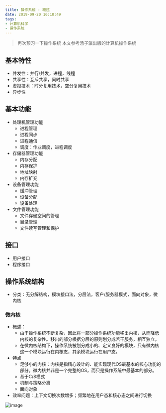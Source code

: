 ```yaml
---
title: 操作系统 - 概述
date: 2019-09-20 16:10:49
tags:
- 计算机科学
- 操作系统
---
```


> 再次预习一下操作系统
> 本文参考汤子瀛出版的计算机操作系统

<!-- more -->

## 基本特性

* 并发性：并行/并发，进程，线程
* 共享性：互斥共享，同时共享
* 虚拟技术：时分复用技术，空分复用技术
* 异步性

## 基本功能

* 处理机管理功能
  * 进程管理
  * 进程同步
  * 进程通信
  * 调度：作业调度，进程调度
* 存储器管理功能
  * 内存分配
  * 内存保护
  * 地址映射
  * 内存扩充
* 设备管理功能
  * 缓冲管理
  * 设备分配
  * 设备处理
* 文件管理功能
  * 文件存储空间的管理
  * 目录管理
  * 文件读写管理和保护

## 接口

* 用户接口
* 程序接口

## 操作系统结构

* 分类：无分解结构，模块接口法，分层法，客户/服务器模式，面向对象，微内核

### 微内核

* 概述：
  * 由于操作系统不断复杂，因此将一部分操作系统功能移出内核，从而降低内核的复杂性。移出的部分根据分层的原则划分成若干服务，相互独立。
  * 在微内核结构下，操作系统被划分成小的、定义良好的模块，只有微内核这一个模块运行在内核态，其余模块运行在用户态。
* 特点
  * 足够小的内核：内核是指精心设计的、能实现现代OS最基本的核心功能的部分。微内核并非是一个完整的OS，而只是操作系统中最基本的部分。
  * 基于C/S模式
  * 机制与策略分离
  * 面向对象
* 效率问题：上下文切换次数增多；频繁地在用户态和核心态之间进行切换

![image](https://user-images.githubusercontent.com/35499042/65313078-5bb35e00-dbc6-11e9-88ad-cc649c01e0cd.png)
